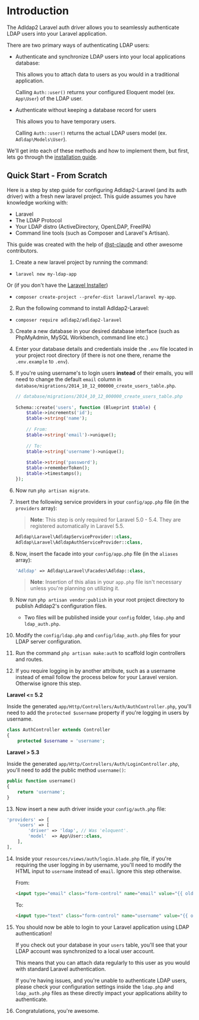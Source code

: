# Introduction

The Adldap2 Laravel auth driver allows you to seamlessly authenticate LDAP users into your Laravel application.

There are two primary ways of authenticating LDAP users:

- Authenticate and synchronize LDAP users into your local applications database:

    This allows you to attach data to users as you would in a traditional application.

    Calling `Auth::user()` returns your configured Eloquent model (ex. `App\User`) of the LDAP user.
    
- Authenticate without keeping a database record for users

    This allows you to have temporary users.

    Calling `Auth::user()` returns the actual LDAP users model (ex. `Adldap\Models\User`).

We'll get into each of these methods and how to implement them, but first, lets go through the [installation guide](installation.md).

## Quick Start - From Scratch

Here is a step by step guide for configuring Adldap2-Laravel (and its auth driver) with a fresh new laravel project. This guide assumes you have knowledge working with:

- Laravel
- The LDAP Protocol
- Your LDAP distro (ActiveDirectory, OpenLDAP, FreeIPA)
- Command line tools (such as Composer and Laravel's Artisan).

This guide was created with the help of [@st-claude](https://github.com/st-claude) and other awesome contributors.

1. Create a new laravel project by running the command:
  - `laravel new my-ldap-app`
  
  Or (if you don't have the [Laravel Installer](https://laravel.com/docs/5.7#installation))
 
  - `composer create-project --prefer-dist laravel/laravel my-app`.

2. Run the following command to install Adldap2-Laravel:

  - `composer require adldap2/adldap2-laravel`

3. Create a new database in your desired database interface (such as PhpMyAdmin, MySQL Workbench, command line etc.)

4. Enter your database details and credentials inside the `.env` file located in your project root directory (if there is not one there, rename the `.env.example` to `.env`).

5. If you're using username's to login users **instead** of their emails, you will need to change
   the default `email` column in `database/migrations/2014_10_12_000000_create_users_table.php`.
   
    ```php
    // database/migrations/2014_10_12_000000_create_users_table.php
       
    Schema::create('users', function (Blueprint $table) {
        $table->increments('id');
        $table->string('name');
          
        // From:
        $table->string('email')->unique();
          
        // To:
        $table->string('username')->unique();
          
        $table->string('password');
        $table->rememberToken();
        $table->timestamps();
    });
    ```
   
6. Now run `php artisan migrate`.

7. Insert the following service providers in your `config/app.php` file (in the `providers` array):

    > **Note**: This step is only required for Laravel 5.0 - 5.4.
    > They are registered automatically in Laravel 5.5.

   ```php
   Adldap\Laravel\AdldapServiceProvider::class,
   Adldap\Laravel\AdldapAuthServiceProvider::class,
   ```

8. Now, insert the facade into your `config/app.php` file (in the `aliases` array):

   ```php
   'Adldap' => Adldap\Laravel\Facades\Adldap::class,
   ```

   > **Note**: Insertion of this alias in your `app.php` file isn't necessary unless you're planning on utilizing it.

9. Now run `php artisan vendor:publish` in your root project directory to publish Adldap2's configuration files.

    *  Two files will be published inside your `config` folder, `ldap.php` and `ldap_auth.php`.

10. Modify the `config/ldap.php` and `config/ldap_auth.php` files for your LDAP server configuration.

11. Run the command `php artisan make:auth` to scaffold login controllers and routes.

12. If you require logging in by another attribute, such as a username instead of email follow
the process below for your Laravel version. Otherwise ignore this step.

 **Laravel <= 5.2**

  Inside the generated `app/Http/Controllers/Auth/AuthController.php`, you'll need to add the `protected $username` property if you're logging in users by username.

  ```php
  class AuthController extends Controller
  {
      protected $username = 'username';
  ```

 **Laravel > 5.3**

  Inside the generated `app/Http/Controllers/Auth/LoginController.php`, you'll need to add the public method `username()`:

  ```php
  public function username()
  {
      return 'username';
  }
  ```

13. Now insert a new auth driver inside your `config/auth.php` file:

  ```php
  'providers' => [
      'users' => [
          'driver' => 'ldap', // Was 'eloquent'.
          'model'  => App\User::class,
      ],
  ],
  ```

14. Inside your `resources/views/auth/login.blade.php` file, if you're requiring the user logging in by username, you'll
    need to modify the HTML input to `username` instead of `email`. Ignore this step otherwise.

    From:
    ```html
    <input type="email" class="form-control" name="email" value="{{ old('email') }}">
    ```

    To:

    ```html
    <input type="text" class="form-control" name="username" value="{{ old('username') }}">
    ```

15. You should now be able to login to your Laravel application using LDAP authentication!

    If you check out your database in your `users` table, you'll see that your LDAP account was synchronized to a local user account.
    
    This means that you can attach data regularly to this user as you would with standard Laravel authentication.

    If you're having issues, and you're unable to authenticate LDAP users, please check your configuration settings inside the `ldap.php` and `ldap_auth.php` files as these directly impact your applications ability to  authenticate.

16. Congratulations, you're awesome.
